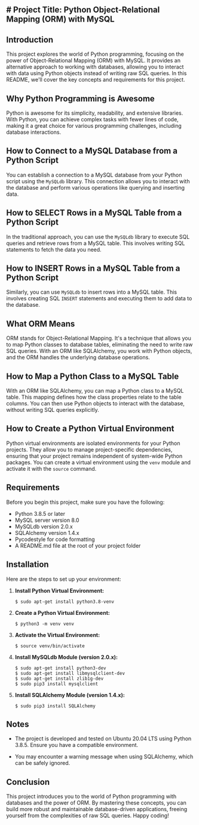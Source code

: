 ## # Project Title: Python Object-Relational Mapping (ORM) with MySQL

## Introduction
This project explores the world of Python programming, focusing on the power of Object-Relational Mapping (ORM) with MySQL. It provides an alternative approach to working with databases, allowing you to interact with data using Python objects instead of writing raw SQL queries. In this README, we'll cover the key concepts and requirements for this project.

## Why Python Programming is Awesome
Python is awesome for its simplicity, readability, and extensive libraries. With Python, you can achieve complex tasks with fewer lines of code, making it a great choice for various programming challenges, including database interactions.

## How to Connect to a MySQL Database from a Python Script
You can establish a connection to a MySQL database from your Python script using the `MySQLdb` library. This connection allows you to interact with the database and perform various operations like querying and inserting data.

## How to SELECT Rows in a MySQL Table from a Python Script
In the traditional approach, you can use the `MySQLdb` library to execute SQL queries and retrieve rows from a MySQL table. This involves writing SQL statements to fetch the data you need.

## How to INSERT Rows in a MySQL Table from a Python Script
Similarly, you can use `MySQLdb` to insert rows into a MySQL table. This involves creating SQL `INSERT` statements and executing them to add data to the database.

## What ORM Means
ORM stands for Object-Relational Mapping. It's a technique that allows you to map Python classes to database tables, eliminating the need to write raw SQL queries. With an ORM like SQLAlchemy, you work with Python objects, and the ORM handles the underlying database operations.

## How to Map a Python Class to a MySQL Table
With an ORM like SQLAlchemy, you can map a Python class to a MySQL table. This mapping defines how the class properties relate to the table columns. You can then use Python objects to interact with the database, without writing SQL queries explicitly.

## How to Create a Python Virtual Environment
Python virtual environments are isolated environments for your Python projects. They allow you to manage project-specific dependencies, ensuring that your project remains independent of system-wide Python packages. You can create a virtual environment using the `venv` module and activate it with the `source` command.

## Requirements
Before you begin this project, make sure you have the following:

- Python 3.8.5 or later
- MySQL server version 8.0
- MySQLdb version 2.0.x
- SQLAlchemy version 1.4.x
- Pycodestyle for code formatting
- A README.md file at the root of your project folder

## Installation
Here are the steps to set up your environment:

1. **Install Python Virtual Environment:**
   ```
   $ sudo apt-get install python3.8-venv
   ```

2. **Create a Python Virtual Environment:**
   ```
   $ python3 -m venv venv
   ```

3. **Activate the Virtual Environment:**
   ```
   $ source venv/bin/activate
   ```

4. **Install MySQLdb Module (version 2.0.x):**
   ```
   $ sudo apt-get install python3-dev
   $ sudo apt-get install libmysqlclient-dev
   $ sudo apt-get install zlib1g-dev
   $ sudo pip3 install mysqlclient
   ```

5. **Install SQLAlchemy Module (version 1.4.x):**
   ```
   $ sudo pip3 install SQLAlchemy
   ```

## Notes
- The project is developed and tested on Ubuntu 20.04 LTS using Python 3.8.5. Ensure you have a compatible environment.

- You may encounter a warning message when using SQLAlchemy, which can be safely ignored.

## Conclusion
This project introduces you to the world of Python programming with databases and the power of ORM. By mastering these concepts, you can build more robust and maintainable database-driven applications, freeing yourself from the complexities of raw SQL queries. Happy coding!
